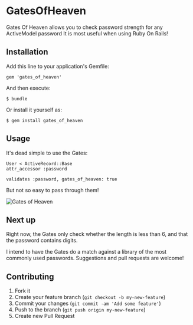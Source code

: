 # GatesOfHeaven

Gates Of Heaven allows you to check password strength for any ActiveModel password
It is most useful when using Ruby On Rails!

## Installation

Add this line to your application's Gemfile:

    gem 'gates_of_heaven'

And then execute:

    $ bundle

Or install it yourself as:

    $ gem install gates_of_heaven

## Usage

It's dead simple to use the Gates:

    User < ActiveRecord::Base
    attr_accessor :password

    validates :password, gates_of_heaven: true

But not so easy to pass through them!

![Gates of Heaven](http://img5.joyreactor.com/pics/post/auto-cat-animals-heaven-346025.jpeg "Gates of Heaven")

## Next up

Right now, the Gates only check whether the length is less than 6,
and that the password contains digits.

I intend to have the Gates do a match against a library of the most commonly used passwords.
Suggestions and pull requests are welcome!

## Contributing

1. Fork it
2. Create your feature branch (`git checkout -b my-new-feature`)
3. Commit your changes (`git commit -am 'Add some feature'`)
4. Push to the branch (`git push origin my-new-feature`)
5. Create new Pull Request
